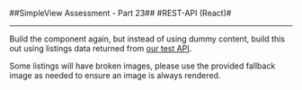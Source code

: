 ##SimpleView Assessment - Part 23##
#REST-API (React)#

------

Build the component again, but instead of using dummy content, build this out using listings data returned from [our test API](https://sv-reqres.now.sh).

Some listings will have broken images, please use the provided fallback image as needed to ensure an image is always rendered.